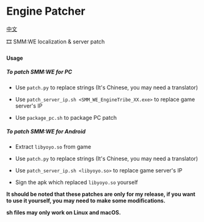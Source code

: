 # Engine Patcher
[中文](https://github.com/CHNJohnHK/EnginePatcher/blob/main/README/README_CN.md)

🎞️ SMM:WE localization &amp; server patch

#### Usage

##### To patch SMM:WE for PC

- Use `patch.py` to replace strings (It's Chinese, you may need a translator)

- Use `patch_server_ip.sh <SMM_WE_EngineTribe_XX.exe>` to replace game server's IP

- Use `package_pc.sh` to package PC patch

##### To patch SMM:WE for Android

- Extract `libyoyo.so` from game

- Use `patch.py` to replace strings (It's Chinese, you may need a translator)

- Use `patch_server_ip.sh <libyoyo.so>` to replace game server's IP

- Sign the apk which replaced `libyoyo.so` yourself


**It should be noted that these patches are only for my release, if you want to use it yourself, you may need to make some modifications.**

**sh files may only work on Linux and macOS.**
